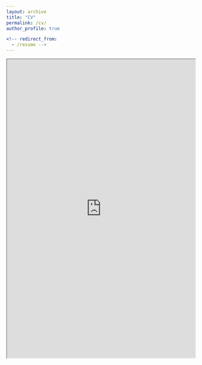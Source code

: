 ```yaml
---
layout: archive
title: "CV"
permalink: /cv/
author_profile: true

<!-- redirect_from:
  - /resume -->
---
```


<!-- <object data="https://github.com/yexin-mao/yexin-mao.github.io/blob/main/_pages/Yexin_Mao.pdf" type="application/pdf" width="700px" height="700px">
    <embed src="https://github.com/yexin-mao/yexin-mao.github.io/blob/main/_pages/Yexin_Mao.pdf">
        <p>This browser does not support PDFs. Please download the PDF to view it: <a href="https://github.com/yexin-mao/yexin-mao.github.io/blob/main/_pages/Yexin_Mao.pdf">Download PDF</a>.</p>
    </embed>
</object> -->
<iframe width="100%" height="800" src="https://github.com/yexin-mao/yexin-mao.github.io/_pages/Yexin_Mao.pdf">


<!-- {% include base_path %}

Education
======
* B.S. in Computer Science, The University of Sydney (USYD), 2018-2022
* M.S. in Machine Learning and Computer Vision, Australian National University (ANU), 2022-2024


Work experience
======
* Tutor, HaiDao Education 
* 
* June. 2022-Present: Postdoctoral Researcher
  * RIEKN AIP
  * Supervisor: Taiji Suzuki

* Nov. 2022-Present: Visiting Researcher
  * Mohamed bin Zayed University of Artificial Intelligence
  * Supervisor: Zhiqiang Xu -->

<!-- Work experience
======
* June. 2022-Present: Postdoctoral Researcher
  * RIEKN AIP
  * Supervisor: Taiji Suzuki

* Nov. 2022-Present: Visiting Researcher
  * Mohamed bin Zayed University of Artificial Intelligence
  * Supervisor: Zhiqiang Xu
  
Mentees
======
I am fortunately co-supervising several Ph.D. students:
* Zixu Zhao (Ph.D. student, UNSW)
* Siqing Li (Ph.D. student, UNSW)
* Yilan Chen (Ph.D. student, UCSD)

Publications
======
  <ul>{% for post in site.publications %}
    {% include archive-single-cv.html %}
  {% endfor %}</ul>
  
Talks
======
  <ul>{% for post in site.talks %}
    {% include archive-single-talk-cv.html %}
  {% endfor %}</ul>
  
Teaching
======
  <ul>{% for post in site.teaching %}
    {% include archive-single-cv.html %}
  {% endfor %}</ul>
  
Service and leadership
======
* Conference reviewer:  NeurIPS 2021-2022, ICLR 2022-2023, ICML 2021-2022, KDD 2022, CVPR 2022, IJCAI 2022, SIGIR 2022, AISTATS 2022-2023, AAAI 2022 (Meta Reviewer).
* Journal reviewer: IEEE Transactions on Cybernetics, IEEE TKDE. -->
